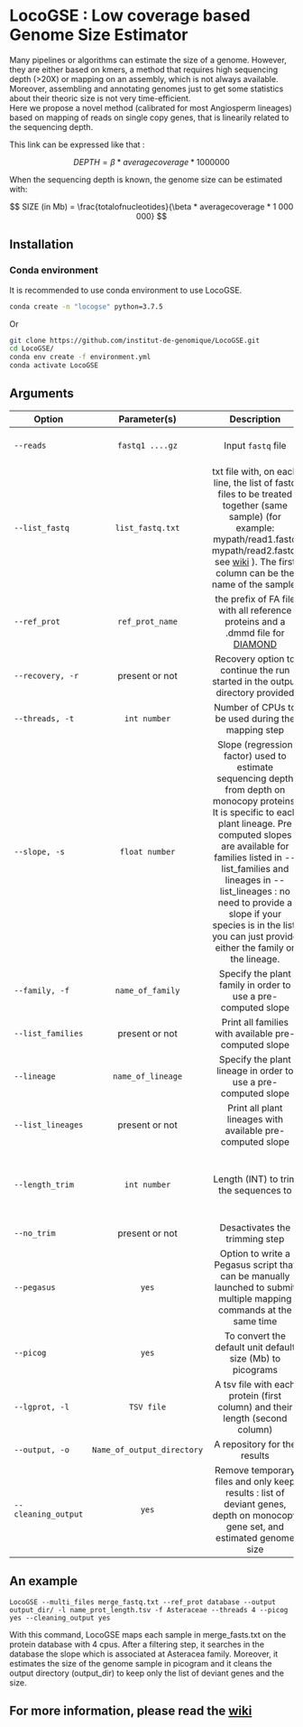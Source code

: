 # LocoGSE : Low coverage based Genome Size Estimator

Many pipelines or algorithms can estimate the size of a genome. However, they are either based on kmers, a method that requires high sequencing depth (>20X) or mapping on an assembly, which is not always available.   
Moreover, assembling and annotating genomes just to get some statistics about their theoric size is not very time-efficient.  
Here we propose a novel method (calibrated for most Angiosperm lineages) based on mapping of reads on single copy genes, that is linearily related to the sequencing depth.  

This link can be expressed like that :


$$ DEPTH = \beta *  averagecoverage  * 1 000 000 $$

When the sequencing depth is known, the genome size can be estimated with:


$$ SIZE (in Mb) = \frac{totalofnucleotides}{\beta * averagecoverage * 1 000 000} $$


## Installation

### Conda environment 

It is recommended to use conda environment to use LocoGSE.

```bash
conda create -n "locogse" python=3.7.5
```
Or
```bash
git clone https://github.com/institut-de-genomique/LocoGSE.git
cd LocoGSE/
conda env create -f environment.yml
conda activate LocoGSE
```


## Arguments

|  Option  |  Parameter(s)  |  Description  |  Requirement  |
|---   |:-:   |:-:   |--:  |
|  `--reads`  |  `fastq1 ....gz`  |  Input `fastq` file |  Required if there is no `--list_fastq`argument |
|  `--list_fastq`  |  `list_fastq.txt`  |  txt file with, on each line, the list of fastq files to be treated together (same sample) (for example: mypath/read1.fastq mypath/read2.fastq, see [wiki](https://github.com/institut-de-genomique/LocoGSE/wiki/4.LocoGSE-tutorial) ). The first column can be the name of the sample. |  Required if there is no `--reads`argument |
|  `--ref_prot`  |  `ref_prot_name`  | the prefix of FA file with all reference proteins and a .dmmd  file for [DIAMOND](https://github.com/bbuchfink/diamond)  |  Required. By Default : `OneKpGenes database`  | 
| `--recovery, -r`  | present or not |  Recovery option to continue the run started in the output directory provided   |  Optional  |
| `--threads, -t`  |  `int number`  |  Number of CPUs to be used during the mapping step  |  Optional  |
|  `--slope, -s `  |  `float number` |  Slope (regression factor) used to estimate sequencing depth from depth on monocopy proteins. It is specific to each plant lineage. Pre computed slopes are available for families listed in --list_families and lineages in --list_lineages : no need to provide a slope if your species is in the list, you can just provide either the family or the lineage.  |  Optional |
|  `--family, -f`  |  `name_of_family`  |  Specify the plant family in order to use a pre-computed slope  |  Optional if any slope are given  |
|  `--list_families`  |  present or not  |  Print all families with available pre-computed slope   |  Optional  |
|  `--lineage`  |  `name_of_lineage`  |  Specify the plant lineage in order to use a pre-computed slope  |  Optional if any slope or family are given  |
|  `--list_lineages`  |  present or not  |  Print all plant lineages with available pre-computed slope   |  Optional  |
| `--length_trim`  |  `int number`  |  Length (INT) to trim the sequences to  |  Optional (by default : 100 , highly recommended since the training step was performed with 100nt reads !) |
|  `--no_trim`  |  present or not  |  Desactivates the trimming step  |  Optional  | 
|  `--pegasus`  |  `yes`  |  Option to write a Pegasus script that can be manually launched to submit multiple mapping commands at the same time  |  Optional  |
|  `--picog` |   `yes`  |  To convert the default unit default size (Mb) to picograms   |  Optional  |
|  `--lgprot, -l`  |  `TSV file`  |  A tsv file with each protein (first column) and their length (second column)  |  Optional : if not provided, they will be computed  |
|  `--output, -o` |  `Name_of_output_directory`  |  A repository for the results  |  Optional. By default : results/   |
|  `--cleaning_output`  |  `yes`  |  Remove temporary files and only keep results : list of deviant genes, depth on monocopy gene set, and estimated genome size  |  Optional  |


## An example

`LocoGSE --multi_files merge_fastq.txt --ref_prot database --output output_dir/ -l name_prot_length.tsv -f Asteraceae --threads 4 --picog yes --cleaning_output yes `

With this command, LocoGSE maps each sample in merge_fasts.txt on the protein database with 4 cpus. After a filtering step, it searches in the database the slope which is associated at Asteracea family. Moreover, it estimates the size of the genome sample in picogram and it cleans the output directory (output_dir) to keep only the list of deviant genes and the size.

## For more information, please read the [wiki](https://github.com/institut-de-genomique/LocoGSE/wiki/1.Home)


